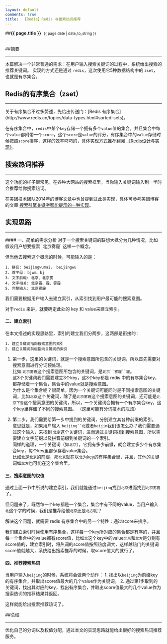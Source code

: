 ```yaml
---
layout: default
comments: true
title:  【Redis】Redis 与搜索热词推荐
---
```


##<strong>{{ page.title }}</strong>&nbsp;&nbsp;<small>{{ page.date | date_to_string }}</small><br><br>


##摘要
<hr>

本篇解决一个非常普通的需求：在用户输入搜索关键词的过程中，系统给出搜索的推荐关键词。
实现的方式还是通过 `redis`，这次使用它5种数据结构中的 `zset`，也就是有序集合。


## Redis的有序集合（zset）
<hr>
关于有序集合不过多赘述，先给出传送门：[Redis 有序集合](http://www.redis.cn/topics/data-types.html#sorted-sets)。

在有序集合中，`redis`中某个`key`存储一个拥有多个`value`值的集合，并且集合中每个`value`都附带一个`score`，这个`score`是`value`的评分，有序集合中的`value`存储时候按照`score`排序，这样的效率叼叼的，具体实现方式推荐翻阅 [《Redis设计与实现》](http://baike.baidu.com/link?url=woql7xG1mjV7RDa90sdUBeD6gvoZl-OMs8umB066SSbuAvwX0cVdCWpR7YqHCLo10m7ZLIPeiS9V8RfAbtu4JK)。

## 搜索热词推荐
<hr>
这个功能的样子很常见，在各种大网站的搜索框里，当你输入关键词输入到一半时会推荐给你搜索热词。

在美团技术团队2014年的博客文章中也曾提到过此类实现，具体可参考美团博客的文章 [搜索引擎关键字智能提示的一种实现](http://tech.meituan.com/pinyin-suggest.html)。


## 实现思路
<hr>
#### 一、简单的需求分析
对于一个搜索关键词的联想大抵分为几种情况，比如假设用户想要搜索 `北京雾霾` 这样一个概念。

但当他去搜索这个概念的时候，可能输入的是：
	
	1. 拼音: beijingwumai， beijingwu
	2. 首字母: bjwm、bj
	3. 文字前缀: 北京、北京雾
	4. 文字相关: 北京霾、霾、雾霾
	5. 完整输入: 北京雾霾

我们需要根据用户输入去建立索引，从索引找到用户最可能的搜索意图。

对于`redis` 来讲，就要确定此处的 key 和 value来建立索引。

#### 二、建立索引

在本文描述的实现思路里，索引的建立我们分两步，这两部是衔接的：

	1. 建立关键词指向搜索意图的索引
	2. 建立关键词前缀指向关键词的索引

1. 第一步，这里的关键词，就是一个搜索意图所包含的关键词，所以首先需要对搜索意图进行分词预处理。<br>
比如 `北京雾霾`这个搜索意图所包含的关键词，是`北京``雾霾``霾`。<br>
这3个关键词我们需要建立3个key，这3个key都是 redis 中的有序集合key，都存储着一个集合，集合中的value就是搜索意图。<br>
为什么是个集合呢？很简单，因为一个关键词可能同时是不同搜索意图的关键词，比如`北京`这个关键词，除了是`北京雾霾`这个搜索意图的关键词，还可能是`北京下雪`这个搜索意图的关键词，所以，一个关键词会拥有一个有序集合key，这个key里存储了不同的搜索意图。
（这里可能有分词技术的瓶颈）

2. 第二步，我们需要给第一步中提到的关键词，分别建立其各种前缀的索引。<br>
   意思就是，如果用户输入 `beijing``北`或者`beijin`我们该怎么办？我们需要通过这个输入，来找到 `北京`这个关键词，进而通过关键词找到搜索意图，所以需要建立文字前缀以及拼音前缀到关键词的一个索引。<br>
   同样的道理，一个关键词（如`北京`），它拥有多少前缀，就会建立多少个有序集合key，每个key里都保存着value集合。<br>
   比如`北`是`北京`的前缀，那`北京`就在以`北`为key的有序集合里，并且，其他的关键词如`北方`也可能在这个集合里。
   

#### 三、搜索意图的权值
通过上面一节中所说的建立索引，我们就能通过`beijing`找到`北京`进而找到`北京雾霾`了。

但问题来了，既然每一个key都是一个集合，集合中有不同的value，当用户输入`北`这个字的时候，我们是推荐给他`北京`还是`北方`呢？

解决这个问题，就需要 redis 有序集合中的另一个特性：通过score来排序。

我们建立索引时候使用有序集合，这样每一个key所对应的集合都是有序的，并且每一个集合中的value都有score值，比如`北`这个key中的value`北京`和`北方`是分别有score值的，建立索引时，将热词的score值按照热度调大，这样越热门的关键词score值就越大，系统给出搜索推荐的时候，取score值大的就行了。

#### 四、推荐搜索热词

当用户输入`beijing`的时候，系统将会做两个动作：
	1. 找出以`beijing`为前缀key的有序集合，并取出score值最大的几个value作为关键词。
	2. 通过第1步取到的关键词，找出其对应的key，找出有序集合，并取出score值最大的几个value作为搜索热词的推荐结果并返回。

	
这样就能给出搜索推荐热词了。


##总结
<hr>
优化自己的分词以及权值分配，通过本文的实现思路就能给出很好的搜索热词推荐服务。
